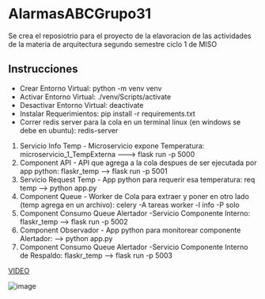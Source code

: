# AlarmasABCGrupo31
Se crea el reposiotrio para el proyecto de la elavoracion de las actividades de la materia de arquitectura segundo semestre ciclo 1 de MISO

## Instrucciones

* Crear Entorno Virtual: python -m venv venv
* Activar Entorno Virtual: ./venv/Scripts/activate
* Desactivar Entorno Virtual: deactivate
* Instalar Requerimientos: pip install -r requirements.txt
* Correr redis server para la cola en un terminal linux (en windows se debe en ubuntu): redis-server
1. Servicio Info Temp - Microservicio expone Temperatura: microservicio_1_TempExterna ---> flask run -p 5000
2. Component API - API que agrega a la cola despues de ser ejecutada por app python: flaskr_temp --> flask run -p 5001
3. Servicio Request Temp - App python para requerir esa temperatura: req temp --> python app.py
4. Component Queue - Worker de Cola para extraer y poner en otro lado (temp agrega en un archivo): celery -A tareas worker -l info -P solo
5. Component Consumo Queue Alertador -Servicio Componente Interno: flaskr_temp --> flask run -p 5002
6. Component Observador - App python para monitorear componente Alertador: --> python app.py
7. Component Consumo Queue Alertador -Servicio Componente Interno de Respaldo: flaskr_temp --> flask run -p 5003

[VIDEO](https://uniandes-my.sharepoint.com/:v:/g/personal/js_sanchezl12_uniandes_edu_co/EUCZe1YFCHBBrTFfTVe5TUEBYBF4MMTho-TDHVgsMDmqUA?e=9YVRM5)

![image](https://user-images.githubusercontent.com/98674577/189456191-afd0fb97-7fb1-44c6-862b-d831ecaada0a.png)


